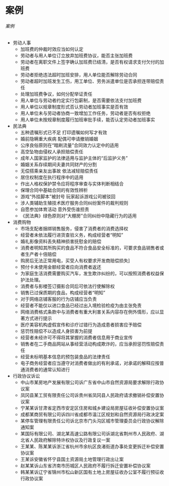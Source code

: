 # 案例

###### 案例

* 劳动人事
  * 加班费的仲裁时效应当如何认定
  * 劳动者与用人单位订立放弃加班费协议，能否主张加班费
  * 劳动者在离职文件上签字确认加班费已结清，是否有权请求支付欠付的加班费
  * 劳动者拒绝违法超时加班安排，用人单位能否解除劳动合同
  * 劳动者超时加班发生工伤，用工单位、劳务派遣单位是否承担连带赔偿责任
  * 处理加班费争议，如何分配举证责任
  * 用人单位与劳动者约定实行包薪制，是否需要依法支付加班费
  * 用人单位以规章制度形式否认劳动者加班事实是否有效
  * 用人单位未与劳动者协商一致增加工作任务，劳动者是否有权拒绝
  * 用人单位未按规章制度履行加班审批手续，能否认定劳动者加班事实
* 民法典
  * 五种遗嘱形式已不足 打印遗嘱如何写才有效
  * 婚前隐瞒重大疾病 配偶可申请撤销婚姻
  * 公序良俗原则在“暗刷流量”合同效力认定中的适用
  * 高空坠物由侵权人承担赔偿责任
  * 成年人国家监护的法律适用与监护主体的“后监护义务”
  * 婚姻关系存续期间夫妻共同财产的分割
  * 无偿搭乘亲友出事故 依法减轻赔偿责任
  * 居住权制度在执行程序中的适用
  * 作出人格权保护禁令应将程序审查与实体判断相结合
  * 保理合同中基础合同的有效性辨析
  * 游戏“外挂脚本”被封号 玩家起诉游戏公司被驳回
  * 涉人类辅助生殖技术医疗服务合同纠纷案件的裁判规则
  * 自愿参加体育活动 意外受伤谁担责
  * 《民法典》绿色原则对“大棚房”合同纠纷中隐藏行为的适用
* 消费购物
  * 市场支配者捆绑销售服务，侵害了消费者的消费选择权
  * 经营者未依法履行进货查验义务，构成经营者“明知”
  * 婚礼影像资料丢失精神损害抚慰金的赔偿
  * 消费者明知其所购买的食品不符合食品安全标准的，可要求食品销售者或者生产者十倍赔偿
  * 购房后无法正常用电，买受人有权要求开发商赔偿损失]
  * 预付卡未使用金额经营者应向消费者返还
  * 为家庭生活消费需要购买汽车，发生欺诈纠纷的，可以按照消费者权益保护法处理。
  * 消费者与影楼签订摄影合同后可依法行使解除权
  * 销售已过保质期的食品，构成经营者“明知”
  * 对于网络店铺客服的行为店铺应当负责
  * 经营者不能仅以进口食品已经过出入境检验检疫为由主张免责
  * 网络消费格式条款中与消费者有重大利害关系内容存在例外情形，应以显著方式进行提示
  * 医疗美容机构虚假宣传和诊疗过错行为造成患者损害应予赔偿
  * 惩罚性赔偿不以造成人身损害为前提
  * 经营者未经许可不得将其掌握的消费者信息用于商业宣传
  * 销售者在二手商品网站从事经营活动构成欺诈的，应当承担惩罚性赔偿责任
  * 经营未标明基本信息的预包装食品的法律责任
  * 电子商务经营者应当遵守对消费者做出的有利承诺，对承诺的解释应按普通消费者的通常认知进行
* 行政协议诉讼
  * 中山市某房地产发展有限公司诉广东省中山市自然资源局要求解除行政协议案
  * 凤冈县某工贸有限责任公司诉贵州省凤冈县人民政府请求撤销补偿安置协议案
  * 宁某某诉甘肃省定西市安定区住房和城乡建设局房屋征收补偿安置协议案
  * 成都某商贸有限公司诉四川省成都市温江区规划和自然资源局行政决定案
  * 某停车管理有限责任公司诉北京市门头沟区城市管理委员会行政协议解除通知案
  * 某国际有限公司、湖北某高速公路有限公司诉湖北省荆州市人民政府、湖北省人民政府解除特许权协议及行政复议一案
  * 王某某、陈某某诉浙江省杭州市余杭区良渚街道办事处变更拆迁补偿安置协议案
  * 王某诉安徽省怀宁县国土资源局土地管理行政出让案
  * 赵某某诉山东省济南市历城区人民政府不履行拆迁安置补偿协议案
  * 韩某某诉辽宁省锦州市松山新区国有土地上房屋征收办公室不履行预征收行政协议案
